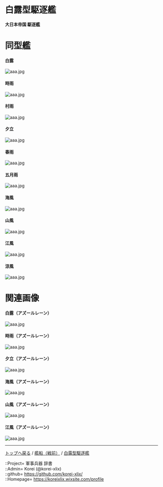 # 白露型駆逐艦
**大日本帝国 駆逐艦**

# 同型艦

#### 白露
![aaa.jpg](https://bn02pap001files.storage.live.com/y4mt3y_7YzJQJe5yEbjdrsny4GMyQtLWYn5bCwGQrCEEGWxpciOz3h65R9Aj9mPMmy_9POiEoEbmRph5IjDNI6dsB7MmwE3KjVP5cpj04qXkwEdVVFazZEXCtEeiZFH0Xp0FlsBg21dfbnJI_cLHb5oes0rEPzUB2njQjGKT_uneVFWpVe4qdM0sItwb0stjip-?width=600&height=300&cropmode=none)  
  

#### 時雨
![aaa.jpg](https://bn02pap001files.storage.live.com/y4mGEm1YmUFDoKILDpSbGOdbdYhMRBH7N1boU0EmDV9aENsXLNcPKSgASYnzAJE6aiUGndadKKMJG16_IeAzSZxv7WRe_CLDs3anhd1z50yWVgq0S4bHyi8wUKQdHKjZqLjyJpNngqWpsDmAGbeN8FekOjU1HkvBMAY_kDaJswr_tcKMuq_LlGgNGZGm7mgghX9?width=640&height=443&cropmode=none)  
  

#### 村雨
![aaa.jpg](https://bn02pap001files.storage.live.com/y4mNdKgBdFmetmcqgWud_Tb3x3xb9UHZAq_AGE1aUcezXHRJ0laih_SwOHVesi-Oc-uuf7hJrlL_WBlHSmBS85eyfuKJvi7QFBMZNVfJRwOyECqKYSMjPeBuwsVtFQ819IUOcrgb5bxdnwh8DVB3Ejl8VqxNN6bWaXiEre0ewwoVxDrQIPwLppgl1KNfeKnK7zb?width=600&height=167&cropmode=none)  
  

#### 夕立
![aaa.jpg](https://bn02pap001files.storage.live.com/y4mVWAHElK61EVaDbjR0TaaIpB4Pk9RqeiFORNgCK5AtduZQLaiA49CBoJejSnPCblHdnRGRxprhbpqEXt2QMI8QakUCYBFRGESus1we624gzdj6sG_95IEsYl4CHFVPZaZX4-NwdIJ36mN7Y2yOdKtI-TxioQpnY3OjMqfYX0vnYz3XbHVMD1Vk__r0VEiGiKq?width=640&height=317&cropmode=none)  
  

#### 春雨
![aaa.jpg](https://bn02pap001files.storage.live.com/y4miJdUKiZZVJmo4iK7KJTWMiaKI9CdrX3KEqECNFV6Z4iS0VgzsxtMAT6sU54aSIntbRyWT6CJjm7V8ySGVstUTaXFqNX1AC0dEA8vA5QBjIJiizGc66GYAHEYQ87twIOAT-9LUYfDEvuh5PYD7hLwtdEZw1WYSyaARxwEZa8Y0RS-orHE-K4NSfkRSvyeUtJF?width=640&height=338&cropmode=none)  
  

#### 五月雨
![aaa.jpg](https://bn02pap001files.storage.live.com/y4mX3Qg21IfVQwZmLuIWJs6XZRm-oiHHxrzvKDZXuMlnxqpt5bazPgCKjgOV9yHElteRqpoyIpLbuNaRDtInCLaiAIsKYihOrNAmBedWpyBKuhAwSFwZMjqifGMmhmPX1OxquhqtgEHyEsRIXvCmTzwlMO0-UI4OgBUUpWmYEJZSiU8BoTczWzUw_7d2CB1s9yV?width=620&height=328&cropmode=none)  
  

#### 海風
![aaa.jpg](https://bn02pap001files.storage.live.com/y4moPdIGvaAVi_pX--_24dghw84FNpflLSvgdjEpi37QV4gXbrhOdeQ7lwMijajhf7WCG9yBU-zcoP0xBmEsPzbZUiKLpBEJpfAbqjUoxF2qa1emqMvTdRcbwKTETFLVPJ9ozlnkxX42ST9zslnLixLAtFH6O6bn1Ktz-VpFDlyUt9CFZWznY37Kf7WHahvG-KR?width=640&height=374&cropmode=none)  
  

#### 山風
![aaa.jpg](https://bn02pap001files.storage.live.com/y4mRre3fdWAqvDZWPpOeINwNuTTHvQu-mNALZkq-Y67yNRAAIo5d2VfTMgDW3AX1OaA1u3iodYRP_myphTh6f0dU1errny0ADCaivOeTKzIPtUUvHQBw3acqWcqcVTaY8wuBAyV5H5zDJWj8XKMunk_deQTNCa9RNu6UMzR2D0o-ArcNm0ejE1JyjxkxVQoOOZa?width=640&height=378&cropmode=none)  
  

#### 江風
![aaa.jpg](https://bn02pap001files.storage.live.com/y4mhRGn5Rd6BM0A5s-kL07zi_4U-z1ulZz-V-BGjVVuGNtEajj-LlIWR44SSHB0DhTGRGTP-xNIzJrC_o_ezNsIhZ2iWr-8e4v9ilEruJJ0fCtEOMPSeHHbvnyvLUkLRurfZeBHpkbSIMkW8eX0xbXN2pVbJomrpB7IbfBCEMsL2CnQYD_lZGnEexfv80qk8xqi?width=600&height=300&cropmode=none)  
  

#### 涼風
![aaa.jpg](https://bn02pap001files.storage.live.com/y4mkJx2CPgbMdPgLlrB0XrngFBCKTIYVflBThY_ENoDARA9wA8HXQGEW8cBbkwvMuCs8auXVLdo7sF_3SRKELv1aMZbr7EzUPi3JJ0KLcZ_lo2y7KC_rzHyMp8lKHplyvbumkRCEH1rO4Y_IiS5lCmhQccC5ua_b9HGeFXqr1DNvJnrNBnm05C7FwqCxbD1SVL6?width=600&height=300&cropmode=none)  
  




# 関連画像

#### 白露（アズールレーン）
![aaa.jpg](https://bn02pap001files.storage.live.com/y4mgXpkmSKJyBAiYQb1ACXlHWdRStLDFA-9ZGNOnEeVNO5DzMqYr-VtXtb7KQrylwNniGu9LN-nC2XYZxuMR9V5e0LRnv3t7hcKnTYWcfbgYPE8I8Bbd9B6tavs9zvlj9ybFQVEBnf8LMD7_zmX1Z9c83dzQI8u1NZo6BGUbZ-6QnwEwyqoHtDqQBW0QFPKf5Nw?width=640&height=360&cropmode=none)  
  

#### 時雨（アズールレーン）
![aaa.jpg](https://bn02pap001files.storage.live.com/y4mKDN4b48glATv_gdZBviggZ6NCPbpohaWtqDrnmfAhDQA7lVVdYtxCwT5l8dKg2vy1jlCcbiPaw0LTbtsFLgur-bnK_8j0RJJJUE91aiRSv_sp-U1937sZamwlCN4LDzWuih8K3_00KbPj27LeVXJcuWJoD4MU-G4rFnRtaHCx0NhOEAZZ2T1KTghse7gyYsu?width=640&height=360&cropmode=none)  
  

#### 夕立（アズールレーン）
![aaa.jpg](https://bn02pap001files.storage.live.com/y4mNrH63dTDp9u3xx2ynIIJEQMqCxnYRwyBD_9r7AgnGDgo9XIgJLINUweQTds28ztybLzr3nGsqTnEXjcwH2pChIu3CShQYLjKBz0k7HQCcVlqahuneqHhaTzeV_0YWLOmen2IdYwMNcHMdFKV4LMA1AieMYQVQGsRh2cctuZpDvWeAC1bLU6DrHjpbjri_Hk5?width=640&height=360&cropmode=none)  
  

#### 海風（アズールレーン）
![aaa.jpg](https://bn02pap001files.storage.live.com/y4mlORNsMK6mZ1ToT_rm5i8BpLg4-h7D9FI9y5y-tjyZ_weRangctDcX3tDdCDaN7pc6mC4vblfFmSsOLYoZTezIQ_MhCjqcEXYDBzH6TGum_DT003gXPnKn6QuyBwCnsydilH4DtmwD1z6UF2bUICQGGk35Ih9FaAYr6xiePWrU_qWa_LzUAbnj7hKFVr0I-zV?width=640&height=360&cropmode=none)  
  

#### 山風（アズールレーン）
![aaa.jpg](https://bn02pap001files.storage.live.com/y4m-jKFIEEaNfhOUkwZIVoQAZ90XcBE2e7ltPf7b5V93aITWjV_qXS6TYoBp5_uFk6nTAuZwQSbud-kyL9252hXkvdzkukUk4qHB55l287--g6tfyR7KOXmIzsP2dCvn0Of-z4__SfEKTnpYwEiXwKYEBaejdwaNRCMR5wB4_b3_6HcO29ssz1XmeZLSQ89pchF?width=640&height=360&cropmode=none)  
  

#### 江風（アズールレーン）
![aaa.jpg](https://bn02pap001files.storage.live.com/y4mpD46svrdelXUdrE_BsWgQtHLxJMlT7qKJBD_dlwUw8nKoAbToOZUX58Rc_u3vbBsC0koC7Ffa2rwPnoQpvn_CYkVd-xnKhBI4_1My5qwLA0uxE2RHEV46BWC_tRixx9DsqxL-AnIqDccbFkskgACmfS0QG-esYl6xcXI4vdD3lSPA5B18QL6EndIUpqRVecI?width=640&height=360&cropmode=none)  
  




***
[トップへ戻る](/readme.md) / [艦船（戦前）](/ship_old/readme.md) / [白露型駆逐艦](shiratsuyu.md)   
  
::Project= 軍事兵器 辞書  
::Admin= Korei (@korei-xlix)  
::github= https://github.com/korei-xlix/  
::Homepage= https://koreixlix.wixsite.com/profile  
